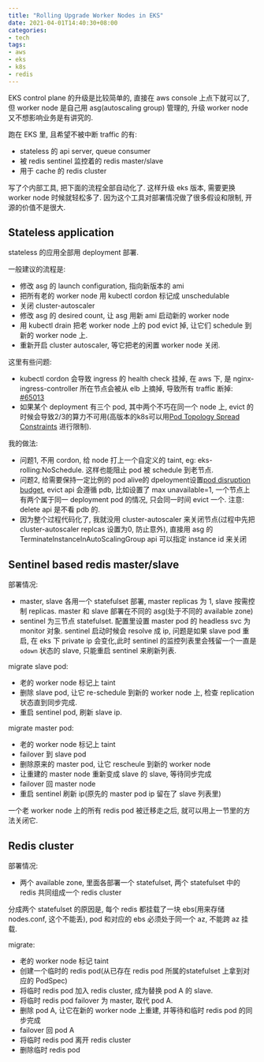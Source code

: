 ```yaml
---
title: "Rolling Upgrade Worker Nodes in EKS"
date: 2021-04-01T14:40:30+08:00
categories:
- tech
tags:
- aws
- eks
- k8s
- redis
---
```


EKS control plane 的升级是比较简单的, 直接在 aws console 上点下就可以了, 但 worker node 是自己用 asg(autoscaling group) 管理的, 升级 worker node 又不想影响业务是有讲究的.

跑在 EKS 里, 且希望不被中断 traffic 的有:

- stateless 的 api server, queue consumer
- 被 redis sentinel 监控着的 redis master/slave
- 用于 cache 的 redis cluster

写了个内部工具, 把下面的流程全部自动化了. 这样升级 eks 版本, 需要更换 worker node 时候就轻松多了. 因为这个工具对部署情况做了很多假设和限制, 开源的价值不是很大.

## Stateless application

stateless 的应用全部用 deployment 部署.

一般建议的流程是:

- 修改 asg 的 launch configuration, 指向新版本的 ami
- 把所有老的 worker node 用 kubectl cordon 标记成 unschedulable
- 关闭 cluster-autoscaler
- 修改 asg 的 desired count, 让 asg 用新 ami 启动新的 worker node
- 用 kubectl drain 把老 worker node 上的 pod evict 掉, 让它们 schedule 到新的 worker node 上. 
- 重新开启 cluster autoscaler, 等它把老的闲置 worker node 关闭.

这里有些问题:

- kubectl cordon 会导致 ingress 的 health check 挂掉, 在 aws 下, 是 nginx-ingress-controller 所在节点会被从 elb 上摘掉, 导致所有 traffic 断掉: [#65013](https://github.com/kubernetes/kubernetes/issues/65013)
- 如果某个 deployment 有三个 pod, 其中两个不巧在同一个 node 上, evict 的时候会导致2/3的算力不可用(高版本的k8s可以用[Pod Topology Spread Constraints](https://kubernetes.io/docs/concepts/workloads/pods/pod-topology-spread-constraints/) 进行限制).

我的做法:

- 问题1, 不用 cordon, 给 node 打上一个自定义的 taint, eg: eks-rolling:NoSchedule. 这样也能阻止 pod 被 schedule 到老节点.
- 问题2, 给需要保持一定比例的 pod alive的 dpeloyment设置[pod disruption budget](https://kubernetes.io/docs/concepts/workloads/pods/disruptions/#pod-disruption-budgets), evict api 会遵循 pdb, 比如设置了 max unavailable=1, 一个节点上有两个属于同一 deployment pod 的情况, 只会同一时间 evict 一个. 注意: delete api 是不看 pdb 的.
- 因为整个过程代码化了, 我就没用 cluster-autoscaler 来关闭节点(过程中先把 cluster-autoscaler replcas 设置为0, 防止意外), 直接用 asg 的 TerminateInstanceInAutoScalingGroup api 可以指定 instance id 来关闭

## Sentinel based redis master/slave

部署情况:

- master, slave 各用一个 statefulset 部署, master replicas 为 1, slave 按需控制 replicas. master 和 slave 部署在不同的 asg(处于不同的 available zone)
- sentinel 为三节点 statefulset. 配置里设置 master pod 的 headless svc 为 monitor 对象. sentinel 启动时候会 resolve 成 ip, 问题是如果 slave pod 重启, 在 eks 下 private ip 会变化,此时 sentinel 的监控列表里会残留一个一直是 `odown` 状态的 slave, 只能重启 sentinel 来刷新列表.

migrate slave pod:

- 老的 worker node 标记上 taint
- 删除 slave pod, 让它 re-schedule 到新的 worker node 上, 检查 replication 状态直到同步完成.
- 重启 sentinel pod, 刷新 slave ip.

migrate master pod:

- 老的 worker node 标记上 taint 
- failover 到 slave pod
- 删除原来的 master pod, 让它 rescheule 到新的 worker node
- 让重建的 master node 重新变成 slave 的 slave, 等待同步完成
- failover 回 master node
- 重启 sentinel 刷新 ip(原先的 master pod ip 留在了 slave 列表里)

一个老 worker node 上的所有 redis pod 被迁移走之后, 就可以用上一节里的方法关闭它.

## Redis cluster

部署情况:

- 两个 available zone, 里面各部署一个 statefulset, 两个 statefulset 中的 redis 共同组成一个 redis cluster

分成两个 statefulset 的原因是, 每个 redis 都挂载了一块 ebs(用来存储 nodes.conf, 这个不能丢), pod 和对应的 ebs 必须处于同一个 az, 不能跨 az 挂载.

migrate:

- 老的 worker node 标记 taint
- 创建一个临时的 redis pod(从已存在 redis pod 所属的statefulset 上拿到对应的 PodSpec)
- 将临时 redis pod 加入 redis cluster, 成为替换 pod A 的 slave.
- 将临时 redis pod failover 为 master, 取代 pod A.
- 删除 pod A, 让它在新的 worker node 上重建, 并等待和临时 redis pod 的同步完成
- failover 回 pod A
- 将临时 redis pod 离开 redis cluster
- 删除临时 redis pod
